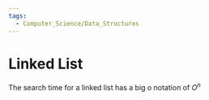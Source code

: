 ```yaml
---
tags:
  - Computer_Science/Data_Structures
---
```

# Linked List


The search time for a linked list has a big o notation of $O^n$